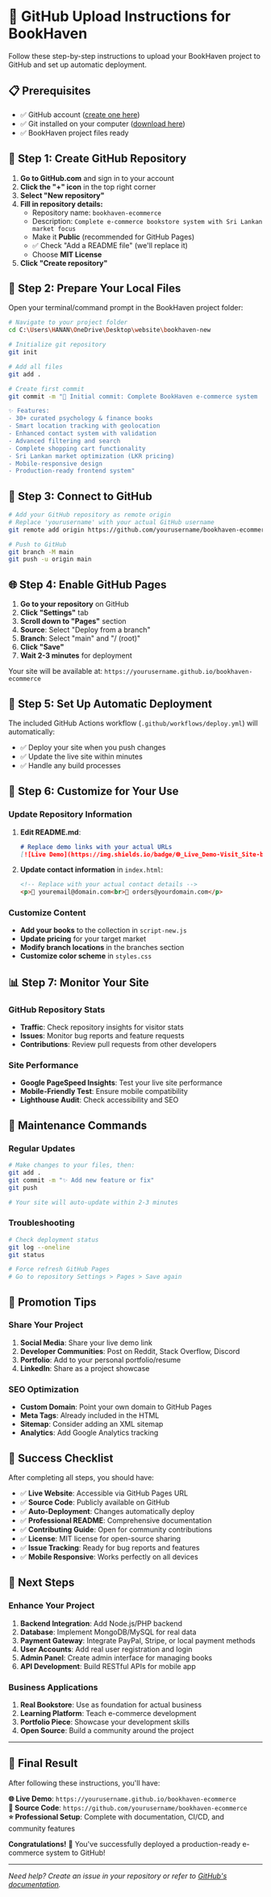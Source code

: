 # 🚀 GitHub Upload Instructions for BookHaven

Follow these step-by-step instructions to upload your BookHaven project to GitHub and set up automatic deployment.

## 📋 Prerequisites

- ✅ GitHub account ([create one here](https://github.com/join))
- ✅ Git installed on your computer ([download here](https://git-scm.com/))
- ✅ BookHaven project files ready

## 🔧 Step 1: Create GitHub Repository

1. **Go to GitHub.com** and sign in to your account
2. **Click the "+" icon** in the top right corner
3. **Select "New repository"**
4. **Fill in repository details:**
   - Repository name: `bookhaven-ecommerce`
   - Description: `Complete e-commerce bookstore system with Sri Lankan market focus`
   - Make it **Public** (recommended for GitHub Pages)
   - ✅ Check "Add a README file" (we'll replace it)
   - Choose **MIT License**
5. **Click "Create repository"**

## 📁 Step 2: Prepare Your Local Files

Open your terminal/command prompt in the BookHaven project folder:

```bash
# Navigate to your project folder
cd C:\Users\HANAN\OneDrive\Desktop\website\bookhaven-new

# Initialize git repository
git init

# Add all files
git add .

# Create first commit
git commit -m "🎉 Initial commit: Complete BookHaven e-commerce system

✨ Features:
- 30+ curated psychology & finance books
- Smart location tracking with geolocation
- Enhanced contact system with validation
- Advanced filtering and search
- Complete shopping cart functionality
- Sri Lankan market optimization (LKR pricing)
- Mobile-responsive design
- Production-ready frontend system"
```

## 🔗 Step 3: Connect to GitHub

```bash
# Add your GitHub repository as remote origin
# Replace 'yourusername' with your actual GitHub username
git remote add origin https://github.com/yourusername/bookhaven-ecommerce.git

# Push to GitHub
git branch -M main
git push -u origin main
```

## 🌐 Step 4: Enable GitHub Pages

1. **Go to your repository** on GitHub
2. **Click "Settings"** tab
3. **Scroll down to "Pages"** section
4. **Source**: Select "Deploy from a branch"
5. **Branch**: Select "main" and "/ (root)"
6. **Click "Save"**
7. **Wait 2-3 minutes** for deployment

Your site will be available at: `https://yourusername.github.io/bookhaven-ecommerce`

## 🔄 Step 5: Set Up Automatic Deployment

The included GitHub Actions workflow (`.github/workflows/deploy.yml`) will automatically:
- ✅ Deploy your site when you push changes
- ✅ Update the live site within minutes
- ✅ Handle any build processes

## 🎯 Step 6: Customize for Your Use

### Update Repository Information
1. **Edit README.md**:
   ```markdown
   # Replace demo links with your actual URLs
   [![Live Demo](https://img.shields.io/badge/🌐_Live_Demo-Visit_Site-blue?style=for-the-badge)](https://yourusername.github.io/bookhaven-ecommerce)
   ```

2. **Update contact information** in `index.html`:
   ```html
   <!-- Replace with your actual contact details -->
   <p>📧 youremail@domain.com<br>🛒 orders@yourdomain.com</p>
   ```

### Customize Content
- **Add your books** to the collection in `script-new.js`
- **Update pricing** for your target market
- **Modify branch locations** in the branches section
- **Customize color scheme** in `styles.css`

## 📊 Step 7: Monitor Your Site

### GitHub Repository Stats
- **Traffic**: Check repository insights for visitor stats
- **Issues**: Monitor bug reports and feature requests
- **Contributions**: Review pull requests from other developers

### Site Performance
- **Google PageSpeed Insights**: Test your live site performance
- **Mobile-Friendly Test**: Ensure mobile compatibility
- **Lighthouse Audit**: Check accessibility and SEO

## 🔧 Maintenance Commands

### Regular Updates
```bash
# Make changes to your files, then:
git add .
git commit -m "✨ Add new feature or fix"
git push

# Your site will auto-update within 2-3 minutes
```

### Troubleshooting
```bash
# Check deployment status
git log --oneline
git status

# Force refresh GitHub Pages
# Go to repository Settings > Pages > Save again
```

## 🌟 Promotion Tips

### Share Your Project
1. **Social Media**: Share your live demo link
2. **Developer Communities**: Post on Reddit, Stack Overflow, Discord
3. **Portfolio**: Add to your personal portfolio/resume
4. **LinkedIn**: Share as a project showcase

### SEO Optimization
- **Custom Domain**: Point your own domain to GitHub Pages
- **Meta Tags**: Already included in the HTML
- **Sitemap**: Consider adding an XML sitemap
- **Analytics**: Add Google Analytics tracking

## 🎉 Success Checklist

After completing all steps, you should have:

- ✅ **Live Website**: Accessible via GitHub Pages URL
- ✅ **Source Code**: Publicly available on GitHub
- ✅ **Auto-Deployment**: Changes automatically deploy
- ✅ **Professional README**: Comprehensive documentation
- ✅ **Contributing Guide**: Open for community contributions
- ✅ **License**: MIT license for open-source sharing
- ✅ **Issue Tracking**: Ready for bug reports and features
- ✅ **Mobile Responsive**: Works perfectly on all devices

## 🚀 Next Steps

### Enhance Your Project
1. **Backend Integration**: Add Node.js/PHP backend
2. **Database**: Implement MongoDB/MySQL for real data
3. **Payment Gateway**: Integrate PayPal, Stripe, or local payment methods
4. **User Accounts**: Add real user registration and login
5. **Admin Panel**: Create admin interface for managing books
6. **API Development**: Build RESTful APIs for mobile app

### Business Applications  
1. **Real Bookstore**: Use as foundation for actual business
2. **Learning Platform**: Teach e-commerce development
3. **Portfolio Piece**: Showcase your development skills
4. **Open Source**: Build a community around the project

---

## 🎯 Final Result

After following these instructions, you'll have:

**🌐 Live Demo**: `https://yourusername.github.io/bookhaven-ecommerce`  
**📂 Source Code**: `https://github.com/yourusername/bookhaven-ecommerce`  
**⭐ Professional Setup**: Complete with documentation, CI/CD, and community features

**Congratulations!** 🎉 You've successfully deployed a production-ready e-commerce system to GitHub!

---

*Need help? Create an issue in your repository or refer to [GitHub's documentation](https://docs.github.com/en/pages).*